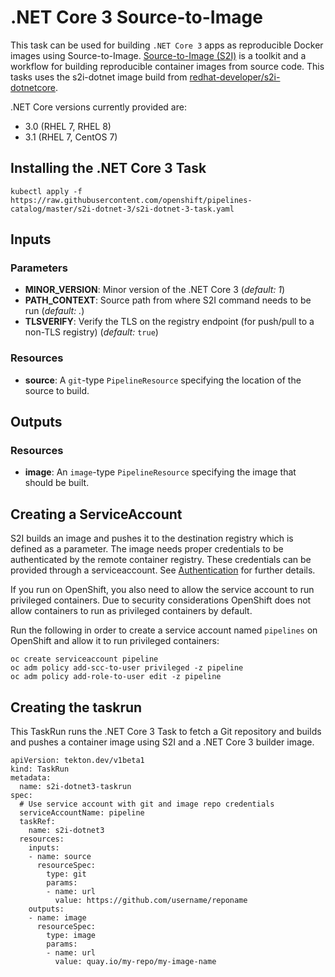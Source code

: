 # .NET Core 3 Source-to-Image

This task can be used for building `.NET Core 3` apps as reproducible Docker 
images using Source-to-Image. [Source-to-Image (S2I)](https://github.com/openshift/source-to-image)
is a toolkit and a workflow for building reproducible container images
from source code. This tasks uses the s2i-dotnet image build from [redhat-developer/s2i-dotnetcore](https://github.com/redhat-developer/s2i-dotnetcore).

.NET Core versions currently provided are:

- 3.0 (RHEL 7, RHEL 8)
- 3.1 (RHEL 7, CentOS 7)

## Installing the .NET Core 3 Task

```
kubectl apply -f https://raw.githubusercontent.com/openshift/pipelines-catalog/master/s2i-dotnet-3/s2i-dotnet-3-task.yaml
```

## Inputs

### Parameters

* **MINOR_VERSION**: Minor version of the .NET Core 3
  (_default: 1_)
* **PATH_CONTEXT**: Source path from where S2I command needs to be run
  (_default: ._)
* **TLSVERIFY**: Verify the TLS on the registry endpoint (for push/pull to a
  non-TLS registry) (_default:_ `true`)


### Resources

* **source**: A `git`-type `PipelineResource` specifying the location of the
  source to build.

## Outputs

### Resources

* **image**: An `image`-type `PipelineResource` specifying the image that should
  be built.

## Creating a ServiceAccount

S2I builds an image and pushes it to the destination registry which is
defined as a parameter. The image needs proper credentials to be 
authenticated by the remote container registry. These credentials can 
be provided through a serviceaccount. See [Authentication](https://github.com/tektoncd/pipeline/blob/master/docs/auth.md#basic-authentication-docker)
for further details.

If you run on OpenShift, you also need to allow the service
account to run privileged containers. Due to security considerations 
OpenShift does not allow containers to run as privileged containers 
by default.

Run the following in order to create a service account named
`pipelines` on OpenShift and allow it to run privileged containers:

```
oc create serviceaccount pipeline
oc adm policy add-scc-to-user privileged -z pipeline
oc adm policy add-role-to-user edit -z pipeline
```

## Creating the taskrun

This TaskRun runs the .NET Core 3 Task to fetch a Git repository and builds and 
pushes a container image using S2I and a .NET Core 3 builder image.

```
apiVersion: tekton.dev/v1beta1
kind: TaskRun
metadata:
  name: s2i-dotnet3-taskrun
spec:
  # Use service account with git and image repo credentials
  serviceAccountName: pipeline
  taskRef:
    name: s2i-dotnet3
  resources:
    inputs:
    - name: source
      resourceSpec:
        type: git
        params:
        - name: url
          value: https://github.com/username/reponame
    outputs:
    - name: image
      resourceSpec:
        type: image
        params:
        - name: url
          value: quay.io/my-repo/my-image-name
```